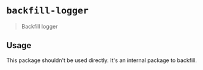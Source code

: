 # `backfill-logger`

> Backfill logger

## Usage

This package shouldn't be used directly. It's an internal package to backfill.
